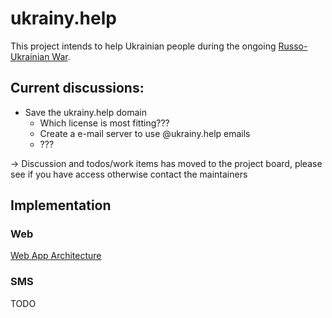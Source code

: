 # ukrainy.help

This project intends to help Ukrainian people during the ongoing [Russo-Ukrainian War](https://en.wikipedia.org/wiki/Russo-Ukrainian_War).

## Current discussions:

- Save the ukrainy.help domain
  - Which license is most fitting??? 
  - Create a e-mail server to use @ukrainy.help emails
  - ???

-> Discussion and todos/work items has moved to the project board, please see if you have access otherwise contact the maintainers


## Implementation
### Web
[Web App Architecture](https://github.com/Naragorn/ukraine-help/tree/main/web)

### SMS
TODO